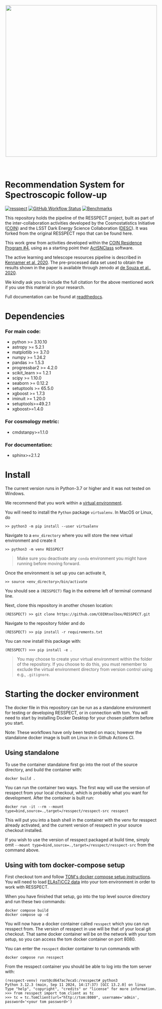 

<h1 align="center">
<img align="center" src="https://raw.githubusercontent.com/lsstdesc/resspect/main/docs/images/logo_small.png" width="500">
</h1><br>

# Recommendation System for Spectroscopic follow-up

[![resspect](https://img.shields.io/badge/COIN--Focus-RESSPECT-red)](http://cosmostatistics-initiative.org/resspect/)
[![GitHub Workflow Status](https://img.shields.io/github/actions/workflow/status/LSSTDESC/RESSPECT/smoke-test.yml)](https://github.com/LSSTDESC/RESSPECT/actions/workflows/smoke-test.yml)
[![Benchmarks](https://img.shields.io/github/actions/workflow/status/LSSTDESC/RESSPECT/asv-main.yml?label=benchmarks)](https://LSSTDESC.github.io/RESSPECT/benchmarks)

This repository holds the pipeline of the RESSPECT project, built as part of the inter-collaboration activities developed by the Cosmostatistics Initiative ([COIN](cosmostatistics-initiative.org)) and the LSST Dark Energy Science Collaboration ([DESC](https://lsstdesc.org/)). It was forked from the original RESSPECT repo that can be found here.

This work grew from activities developed within the [COIN Residence Program #4](http://iaacoin.wix.com/crp2017), using as a starting point their [ActSNClass](https://github.com/COINtoolbox/ActSNClass) software. 

The active learning and telescope resources pipeline is described in [Kennamer et al, 2020](https://cosmostatistics-initiative.org/portfolio-item/resspect1/). The pre-processed data set used to obtain the results shown in the paper is available through zenodo at [de Souza et al., 2020](https://zenodo.org/record/4399109#.X-sL21lKhNg).

We kindly ask you to include the full citation for the above mentioned work if you use this material in your research.

Full documentation can be found at [readthedocs](https://lsst-resspect.readthedocs.io/en/latest/).

# Dependencies

### For main code:

 - python >= 3.10.10  
 - astropy >= 5.2.1  
 - matplotlib >= 3.7.0
 - numpy >= 1.24.2
 - pandas >= 1.5.3
 - progressbar2 >= 4.2.0
 - scikit_learn >= 1.2.1
 - scipy >= 1.10.0
 - seaborn >= 0.12.2
 - setuptools >= 65.5.0
 - xgboost >= 1.7.3
 - iminuit >= 1.20.0
 - setuptools>=49.2.1
 - xgboost>=1.4.0
 
### For cosmology metric:

 - cmdstanpy>=1.1.0
 
### For documentation:
 
  - sphinx>=2.1.2

# Install

The current version runs in Python-3.7 or higher and it was not tested on Windows.  

We recommend that you work within a [virtual environment](https://packaging.python.org/guides/installing-using-pip-and-virtual-environments/).  
 
You will need to install the `Python` package ``virtualenv``. In MacOS or Linux, do

    >> python3 -m pip install --user virtualenv

Navigate to a ``env_directory`` where you will store the new virtual environment and create it  

    >> python3 -m venv RESSPECT

> Make sure you deactivate any ``conda`` environment you might have running before moving forward.   

Once the environment is set up you can activate it,

    >> source <env_directory>/bin/activate

You should see a ``(RESSPECT)`` flag in the extreme left of terminal command line.   

Next, clone this repository in another chosen location:  

    (RESSPECT) >> git clone https://github.com/COINtoolbox/RESSPECT.git

Navigate to the repository folder and do  

    (RESSPECT) >> pip install -r requirements.txt


You can now install this package with:  

    (RESSPECT) >>> pip install -e .

> You may choose to create your virtual environment within the folder of the repository. If you choose to do this, you must remember to exclude the virtual environment directory from version control using e.g., ``.gitignore``.  

# Starting the docker environment

The docker file in this repository can be run as a standalone environment for testing or developing RESSPECT, or in connection with tom. You will need to start by installing Docker Desktop for your chosen platform before you start. 

Note: These workflows have only been tested on macs; however the standalone docker image is built on Linux in in Github Actions CI.

## Using standalone

To use the container standalone first go into the root of the source directory, and build the container with:
```
docker build .
```

You can run the container two ways. The first way will use the version of resspect from your local checkout, which is probably what you want for development. After the
container is built run:
```
docker run -it --rm --mount type=bind,source=.,target=/resspect/resspect-src resspect
```

This will put you into a bash shell in the container with the venv for resspect already activated, and the current version of resspect in your source checkout installed.

If you wish to use the version of resspect packaged at build time, simply omit `--mount type=bind,source=.,target=/resspect/resspect-src` from the command above.

## Using with tom docker-compose setup

First checkout tom and follow [TOM's docker compose setup instructions](https://github.com/LSSTDESC/tom_desc?tab=readme-ov-file#deploying-a-dev-environment-with-docker). You will need to load [ELAsTiCC2 data](https://github.com/LSSTDESC/tom_desc?tab=readme-ov-file#for-elasticc2) into your tom environment in order to work with RESSPECT.

When you have finished that setup, go into the top level source directory and run these two commands:
```
docker compose build
docker compose up -d
```

You will now have a docker container called `resspect` which you can run resspect from. The version of resspect in use will be that of your local git checkout. That same docker container will be on the network with your tom setup, so you can access
the tom docker container on port 8080.

You can enter the `resspect` docker container to run commands with
```
docker compose run resspect
```

From the resspect container you should be able to log into the tom server with:
```
(resspect-venv) root@cd647ac7eca5:/resspect# python3
Python 3.12.3 (main, Sep 11 2024, 14:17:37) [GCC 13.2.0] on linux
Type "help", "copyright", "credits" or "license" for more information.
>>> from resspect import tom_client as tc
>>> tc = tc.TomClient(url="http://tom:8080", username='admin', password='<your tom password>')
```
